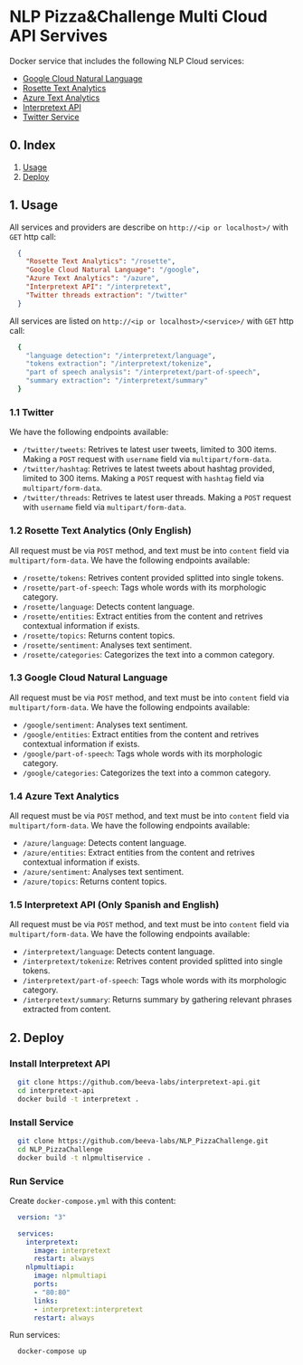# NLP Pizza&Challenge Multi Cloud API Servives
Docker service that includes the following NLP Cloud services:
- [Google Cloud Natural Language](https://cloud.google.com/natural-language/)
- [Rosette Text Analytics](https://www.rosette.com/)
- [Azure Text Analytics](https://azure.microsoft.com/en-us/services/cognitive-services/text-analytics/?v=18.05)
- [Interpretext API](https://beeva-labs.github.io/interpretext-api/)
- [Twitter Service]()

## 0. Index
1. [Usage](#1-usage)
2. [Deploy](#2-deploy)

## 1. Usage
All services and providers are describe on `http://<ip or localhost>/` with `GET` http call:
```json
  {
    "Rosette Text Analytics": "/rosette",
    "Google Cloud Natural Language": "/google",
    "Azure Text Analytics": "/azure",
    "Interpretext API": "/interpretext",
    "Twitter threads extraction": "/twitter"
  }
```

All services are listed on `http://<ip or localhost>/<service>/` with `GET` http call:
```sh
  {
    "language detection": "/interpretext/language",
    "tokens extraction": "/interpretext/tokenize",
    "part of speech analysis": "/interpretext/part-of-speech",
    "summary extraction": "/interpretext/summary"
  }
```

### 1.1 Twitter
We have the following endpoints available: 
- `/twitter/tweets`: Retrives te latest user tweets, limited to 300 items. Making a `POST` request with `username` field via `multipart/form-data`.
- `/twitter/hashtag`: Retrives te latest tweets about hashtag provided, limited to 300 items. Making a `POST` request with `hashtag` field via `multipart/form-data`.
- `/twitter/threads`: Retrives te latest user threads. Making a `POST` request with `username` field via `multipart/form-data`.

### 1.2 Rosette Text Analytics (Only English)
All request must be via `POST` method, and text must be into `content` field via `multipart/form-data`. We have the following endpoints available:
- `/rosette/tokens`: Retrives content provided splitted into single tokens.
- `/rosette/part-of-speech`: Tags whole words with its morphologic category.
- `/rosette/language`: Detects content language.
- `/rosette/entities`: Extract entities from the content and retrives contextual information if exists.
- `/rosette/topics`: Returns content topics.
- `/rosette/sentiment`: Analyses text sentiment.
- `/rosette/categories`: Categorizes the text into a common category.

### 1.3 Google Cloud Natural Language
All request must be via `POST` method, and text must be into `content` field via `multipart/form-data`. We have the following endpoints available:
- `/google/sentiment`: Analyses text sentiment.
- `/google/entities`: Extract entities from the content and retrives contextual information if exists.
- `/google/part-of-speech`: Tags whole words with its morphologic category.
- `/google/categories`: Categorizes the text into a common category.

### 1.4 Azure Text Analytics
All request must be via `POST` method, and text must be into `content` field via `multipart/form-data`. We have the following endpoints available:
- `/azure/language`: Detects content language.
- `/azure/entities`: Extract entities from the content and retrives contextual information if exists.
- `/azure/sentiment`: Analyses text sentiment.
- `/azure/topics`: Returns content topics.

### 1.5 Interpretext API (Only Spanish and English)
All request must be via `POST` method, and text must be into `content` field via `multipart/form-data`. We have the following endpoints available:
- `/interpretext/language`: Detects content language.
- `/interpretext/tokenize`: Retrives content provided splitted into single tokens.
- `/interpretext/part-of-speech`: Tags whole words with its morphologic category.
- `/interpretext/summary`: Returns summary by gathering relevant phrases extracted from content.

## 2. Deploy

### Install Interpretext API
```sh
  git clone https://github.com/beeva-labs/interpretext-api.git
  cd interpretext-api
  docker build -t interpretext .
```

### Install Service
```sh
  git clone https://github.com/beeva-labs/NLP_PizzaChallenge.git
  cd NLP_PizzaChallenge
  docker build -t nlpmultiservice .
```

### Run Service
Create `docker-compose.yml` with this content:
```yaml
  version: "3"

  services:
    interpretext:
      image: interpretext
      restart: always
    nlpmultiapi:
      image: nlpmultiapi
      ports:
      - "80:80"
      links:
      - interpretext:interpretext
      restart: always
```

Run services:
```sh
  docker-compose up
```
